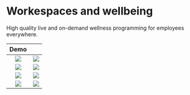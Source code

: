# Workespaces and wellbeing

High quality live and on-demand wellness programming for employees everywhere.



| Demo             |   |
:-------------------------:|:-------------------------:
![](https://raw.githubusercontent.com/LazyBruceWayne/workspace-and-wellbeing/main/1.jpg)  |  ![](https://raw.githubusercontent.com/LazyBruceWayne/workspace-and-wellbeing/main/2.jpg)
![](https://raw.githubusercontent.com/LazyBruceWayne/workspace-and-wellbeing/main/3.jpg)  |  ![](https://raw.githubusercontent.com/LazyBruceWayne/workspace-and-wellbeing/main/4.jpg)
![](https://raw.githubusercontent.com/LazyBruceWayne/workspace-and-wellbeing/main/5.jpg)  |  ![](https://raw.githubusercontent.com/LazyBruceWayne/workspace-and-wellbeing/main/6.jpg)
![](https://raw.githubusercontent.com/LazyBruceWayne/workspace-and-wellbeing/main/7.jpg)  |  ![](https://raw.githubusercontent.com/LazyBruceWayne/workspace-and-wellbeing/main/8.jpg)
